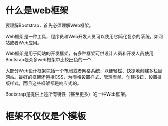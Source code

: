 # 什么是web框架

要理解Bootstrap，首先必须理解Web框架。

Web框架是一种工具，程序员和Web开发人员可以使用它简化复杂的系统，如网站或者Web应用。

Web框架是用于网站的开发框架，有多种框架可供设计人员和开发人员使用, Bootsrap是众多web框架中比较出色的一个.

大部分Web设计框架包括一个布局或者网格系统，以便轻松、快捷地创建多栏目网站。最好的框架还包括CSS，为表格设置样式、管理表单、创建按钮、设置排版样式，而且这些框架都是响应式的。

Bootstrap是提供上述所有特性（甚至更多）的一种Web框架。

# 框架不仅仅是个模板

